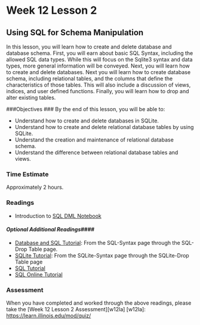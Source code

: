 # Week 12 Lesson 2 #
## Using SQL for Schema Manipulation ##

In this lesson, you will learn how to create and delete database and
database schema. First, you will earn about basic SQL Syntax, including
the allowed SQL data types. While this will focus on the Sqlite3 syntax
and data types,  more general information will be conveyed. Next, you
will learn how to create and delete databases. Next you will learn how
to create database schema, including relational tables, and the columns
that define the characteristics of those tables. This will also include
a discussion of views, indices, and user defined functions. Finally,
you will learn how to drop and alter existing tables.

###Objectives ###
By the end of this lesson, you will be able to:

- Understand how to create and delete databases in SQLite.
- Understand how to create and delete relational database tables by using SQLite.
- Understand the creation and maintenance of relational database schema.
- Understand the difference between relational database tables and views.

### Time Estimate ###

Approximately 2 hours.

### Readings ####

- Introduction to [SQL DML Notebook](notebook/intro2sqlddl.ipynb) 

#### *Optional Additional Readings*####

- [Database and SQL Tutorial](http://www.tutorialspoint.com/sql/index.htm): From the SQL-Syntax page through the SQL-Drop Table page.
- [SQLite Tutorial](http://www.tutorialspoint.com/sqlite/index.htm): From the SQLite-Syntax page through the SQLite-Drop Table page
- [SQL Tutorial](http://www.w3schools.com/sql/)
- [SQL Online Tutorial](http://sqlzoo.net/wiki/Main_Page)



### Assessment ###

When you have completed and worked through the above readings, please take the [Week 12 Lesson 2 Assessment][w12la]
[w12la]: https://learn.illinois.edu/mod/quiz/
